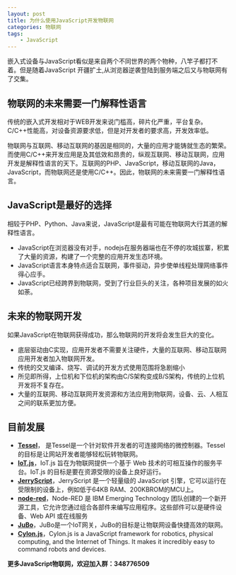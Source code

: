 ```yaml
---
layout: post
title: 为什么使用JavaScript开发物联网
categories: 物联网 
tags:
	- JavaScript
---
```


嵌入式设备与JavaScript看似是来自两个不同世界的两个物种，八竿子都打不着。但是随着JavaScript 开疆扩土,从浏览器逆袭登陆到服务端之后又与物联网有了交集。

## 物联网的未来需要一门解释性语言
传统的嵌入式开发相对于WEB开发来说门槛高，碎片化严重，平台复杂。C/C++性能高，对设备资源要求低，但是对开发者的要求高，开发效率低。

物联网与互联网、移动互联网的基因是相同的，大量的应用才能铸就生态的繁荣。而使用C/C++来开发应用是及其低效和昂贵的，纵观互联网、移动互联网，应用开发是解释性语言的天下。互联网的PHP、JavaScript，移动互联网的Java，JavaScript，而物联网还是使用C/C++。因此，物联网的未来需要一门解释性语言。

## JavaScript是最好的选择
相较于PHP、Python、Java来说，JavaScript是最有可能在物联网大行其道的解释性语言。

* JavaScript在浏览器没有对手，nodejs在服务器端也在不停的攻城拔寨，积累了大量的资源，构建了一个完整的应用开发生态环境。
* JavaScript语言本身特点适合互联网，事件驱动，异步使单线程处理网络事件得心应手。
*  JavaScript已经跨界到物联网，受到了行业巨头的关注，各种项目发展的如火如荼。

## 未来的物联网开发
如果JavaScript在物联网获得成功，那么物联网的开发将会发生巨大的变化。

*  底层驱动由C实现，应用开发者不需要关注硬件，大量的互联网、移动互联网应用开发者加入物联网开发。
*  传统的交叉编译、烧写、调试的开发方式使用范围将急剧缩小
*  所见即所得，上位机和下位机的架构由C/S架构变成B/S架构，传统的上位机开发将不复存在。
* 大量的互联网、移动互联网开发资源和方法应用到物联网，设备、云、人相互之间的联系更加方便。

## 目前发展
*  [**Tessel**](https://tessel.io)， 是Tessel是一个针对软件开发者的可连接网络的微控制器。Tessel 的目标是让网站开发者能够轻松玩转物联网。
* [**IoT.js**](http://www.iotjs.net)，IoT.js 旨在为物联网提供一个基于 Web 技术的可相互操作的服务平台。IoT.js 的目标是要在资源受限的设备上良好运行。
*  [**JerryScript**](http://samsung.github.io/jerryscript/)，JerryScript 是一个轻量级的 JavaScript 引擎，它可以运行在受限制的设备上，例如低于64KB RAM、200KBROM的MCU上。
*  [**node-red**](http://nodered.org/)，Node-RED 是 IBM Emerging Technology 团队创建的一个新开源工具，它允许您通过组合各部件来编写应用程序。这些部件可以是硬件设备、Web API 或在线服务
*  [**JuBo**](http:www.jubolin.com)，JuBo是一个IoT网关，JuBo的目标是让物联网设备快捷高效的联网。
* [**Cylon.js**](http://cylonjs.com/)，Cylon.js is a JavaScript framework for robotics, physical computing, and the Internet of Things. It makes it incredibly easy to command robots and devices.

**更多JavaScript物联网，欢迎加入群：348776509**
